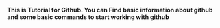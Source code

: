 **This is Tutorial for Github. You can Find basic information about github and some basic commands
to start working with github**